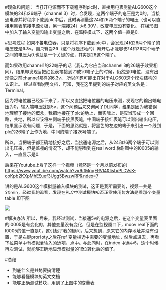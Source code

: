#现象和问题：
当打开电源而不下载程序到plc时，直接用电表测量ALG600这个模块的24和26端子（channel 3）时，会发现，这两个端子的电压是为0的。当接通电源并将程序下载到plc中后，此时再测量这24和26两个端子的电压（也可以直接用黑表笔接电源负极，另一端接24）为6.30V，改变电压没有变化。
在梯形图中加入了输入变量和输出变量之后，在监控模式下，这两个值一直是0.

#思考过程
如果不接电位器，只是将程序下载到plc中，会发现24和26两个端子的电压还是6.3v。而只有当26（这个线是接地的）断开后才能够使24和26两个端子之间的电压为0.也就是一个关键的点，其实是26这个端子。

而如果改用channel1的22端子的话（我认为它应当和channel 3的26端子效果相同），结果却发现当把红色表笔接到21或20端子上的时候，仍然是0电位，没有出现像之前channe1那样的6.3v、
所以问题可能出在对于ALG600这个模块结构的认识上。
经过查看说明文档，可知，我在这里提到的端子对应的英文名是：Terminal。

因为将电位器已经拆下来了，所以又直接把电位器的电压来测，发现它的输出端电压为0，输入端电压就是5v，这个问题后来又询问了DL同学，结果是因为我错误地理解了接地的概念，我把地接在了plc的地上，而实际上，是应当形成一个回路，共地，所以应该将左侧端子接黑表笔，中间端子接红表笔可以测出输出电压，结果显示没有问题，于是，下面的思路就是，将黑色的左边的端子来引出一个线到plc的26端子上作为地，中间的端子接26号端子。

所以，当把端子都正确地接好之后，当接通电源之后，从24和26两个端子可以测出电压来，但是监视的情况下，却不能够看到在real word 梯形图中的I0005的输入，一直显示是0.


后来在Youtube上看了这样一个视频（竟然是一个月以前发布的）
https://www.youtube.com/watch?v=9rfMqqERVI4&list=PLCVsK-coKpb2KXpMhESuef3Ugg5BwzwRP&index=7

讲的是ALG600这个模拟量输入模块的测试，这正是我所需要的，视频一共是30min，经过我的观看，发现在PLC中测试模块知否正常使用的方法是看那个变量table
即下图

![](http://ww3.sinaimg.cn/mw1024/63a3d9b7jw1es3oqp4s6sj21kw16o7ru.jpg)

#解决办法
所以，后来，我经过测试，当接通5v的电源之后，在这个变量表里面的I0005是有变化的，其他变量没有变化。但是在监视窗口下，moov real下面的I0005的值一直是0，这引起了我的疑问，后来想到，原来它的内存地址并没有设置，于是右键proriioty之后在ref 变量栏选中需要的变量地址，然后点进去，再看下拉菜单中有模拟量输入的选项，点中。与此同时，在index 中选中5，这个时候再次测试，就能够正确地显示模拟量的16位转化后的值了。

#总结
- 到底什么是共地要搞清楚
- 能够看懂模块的英文文档
- 能够正确测试模块，用到了上图中的变量表


